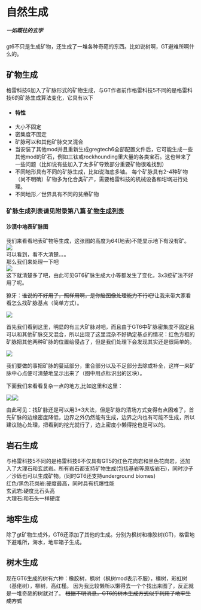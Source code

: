 # 自然生成
##### 一如既往的玄学
gt6不只是生成矿物，还生成了一堆各种奇葩的东西。比如说树啊，GT避难所啊什么的。

## 矿物生成
格雷科技6加入了矿脉形式的矿物生成，与GT作者前作格雷科技5不同的是格雷科技6的矿脉生成算法变化，它具有以下

* #### 特性
* 大小不固定
* 密集度不固定
* 矿脉可以和其他矿脉交叉混合
* 当安装了其他mod并且重新生成gregtech6全部配置文件后，它可能生成一些其他mod的矿石，例如三钛或rockhounding里大量的各类宝石。这也带来了一些问题（比如说有些加入了太多矿导致部分重要矿物很难找到）
* 不同地形具有不同的矿脉生成，比如说海底多铀。
  每个矿脉具有2-4种矿物（尚不明确）矿物多为化合类矿产，需要格雷科技的机械设备和坩埚进行处理。
* 不同地形／世界具有不同的贫瘠矿物

### 矿脉生成列表请见附录第八篇 [矿物生成列表](addition/addition-8.md)

#### 沙漠中地表矿脉图

我们来看看地表矿物等生成，这张图的高度为64\(地表\)不能显示地下有没有矿。  
![](/assets/矿脉.png)  
可以看到，看不大清楚。。。  
那么我们来处理一下吧  
![](/assets/矿脉高清.png)  
这下就清楚多了吧，由此可见GT6矿脉生成大小等都发生了变化，3x3挖矿法不好用了呢。

獠牙：~~谁说的不好用了，照样用啊，是你脑图像处理能力不行吧!~~让我来带大家看看怎么找矿脉基点（简单方式）。

![](/assets/寻找矿脉-1.png)

首先我们看到这里，明显的有三大矿脉对吧，而且由于GT6中矿脉密集度不固定且可以和其他矿脉交叉混合，所以出现了这里混杂不好确定基点的情况：红色方框的矿脉把其他两种矿脉的位置给侵占了，但是我们处理下会发现其实还是很简单的。

![](/assets/寻找矿脉-2.png)

我们要做的事把矿脉的蔓延部分，重合部分以及不足部分去除或补全，这样一来矿脉中心点便可清楚地显示出来了（图中用点标识出的区块）。

下面我们来看看复杂一点的地方,比如这里和这里：

![](/assets/寻找矿脉-3.png)![](/assets/寻找矿脉-4.png)

由此可见：找矿脉还是可以用3\*3大法，但是矿脉的清场方式变得有点困难了，首先矿脉的边缘密度降低，边界之外仍然能有生成，边界之内也有可能不生成，所以建议随心处理，把看到的挖光就行了，边上密度小懒得挖也是可以的。

## 岩石生成

与格雷科技5不同的是格雷科技6不仅具有GT5的红色花岗岩和黑色花岗岩，还加入了大理石和玄武岩。所有岩石都支持矿物生成\(包括基岩等原版岩石\)，同时沙子／沙砾也可以生成矿物。\(同时GT6还支持underground biomes\)  
红色/黑色花岗岩:硬度最高，同时具有抗爆性能  
玄武岩:硬度比石头高  
大理石:和石头一样硬度

## 地牢生成

除了gt矿物生成外，GT6还添加了其他的生成。分别为枫树和橡胶树\(GT\)，格雷地下避难所，海水，地牢箱子生成。

## 树木生成
现在GT6生成的树有六种：橡胶树，枫树（枫树mod表示不服），榛树，彩虹树（基佬树），柳树，高红槿。 因为我比较懒所以懒得去一个个找出来图了，反正就是一堆奇葩的树就对了。
~~根据不明消息，GT6的树木生成方式似乎利用了地牢生成方式~~
